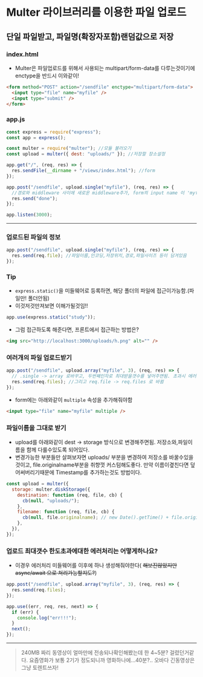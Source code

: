 # Multer 라이브러리를 이용한 파일 업로드

## 단일 파일받고, 파일명(확장자포함)랜덤값으로 저장

### index.html

- Multer은 파일업로드를 위해서 사용되는 multipart/form-data를 다루는것이기에 enctype을 반드시 이와같이!

```html
<form method="POST" action="/sendfile" enctype="multipart/form-data">
  <input type="file" name="myfile" />
  <input type="submit" />
</form>
```

### app.js

```js
const express = require("express");
const app = express();

const multer = require("multer"); //모듈 불러오기
const upload = multer({ dest: "uploads/" }); //저장할 장소설정

app.get("/", (req, res) => {
  res.sendFile(__dirname + "/views/index.html"); //form
});

app.post("/sendfile", upload.single("myfile"), (req, res) => {
  //경로와 middleware 사이에 새로운 middleware추가, form의 input name 이 'myfile'인것을 받아서 저장한다! 라는뜻
  res.send("done");
});

app.listen(3000);
```

---

### 업로드된 파일의 정보

```js
app.post("/sendfile", upload.single("myfile"), (req, res) => {
  res.send(req.file); //파일이름,인코딩,저장위치,경로,파일사이즈 등이 담겨있음
});
```

### Tip

- `express.static()`을 미들웨어로 등록하면, 해당 폴더의 파일에 접근이가능함.(파일만! 폴더안됨)
- 이것저것만져보면 이해가될것임!!

```js
app.use(express.static("study"));
```

- 그럼 접근하도록 해준다면, 프론트에서 접근하는 방법은?

```html
<img src="http://localhost:3000/uploads/h.png" alt="" />
```

### 여러개의 파일 업로드받기

```js
app.post("/sendfile", upload.array("myfile", 3), (req, res) => {
  // .single -> array 로바꾸고, 두번째인자로 최대받을갯수를 넣어주면됨. 초과시 에러발생함
  res.send(req.files); //그리고 req.file -> req.files 로 바뀜
});
```

- form에는 아래와같이 `multiple` 속성을 추가해줘야함

```html
<input type="file" name="myfile" multiple />
```

### 파일이름을 그대로 받기

- upload를 아래와같이 dest -> storage 방식으로 변경해주면됨. 저장소와,파일이름을 함께 다룰수있도록 되어있다.
- 변경가능한 부분들만 살펴보자면 uploads/ 부분을 변경하여 저장소를 바꿀수있을것이고, file.originalname부분을 취향껏 커스텀해도좋다. 만약 이름이곂친다면 덮어써버리기때문에 Timestamp를 추가하는것도 방법이다.

```js
const upload = multer({
  storage: multer.diskStorage({
    destination: function (req, file, cb) {
      cb(null, "uploads/");
    },
    filename: function (req, file, cb) {
      cb(null, file.originalname); // new Date().getTime() + file.originalname
    },
  }),
});
```

### 업로드 최대갯수 한도초과에대한 에러처리는 어떻게하나요?

- 이경우 에러처리 미들웨어를 이후에 하나 생성해줘야한다( ~~해보진않았지만 async/await 으로 처리가능할지도?~~)

```js
app.post("/sendfile", upload.array("myfile", 3), (req, res) => {
  res.send(req.files);
});

app.use((err, req, res, next) => {
  if (err) {
    console.log("err!!!");
  }
  next();
});
```

---

> 240MB 짜리 동영상이 얼마만에 전송되나확인해봤는데 한 4~5분? 걸렸던거같다. 요즘영화가 보통 2기가 정도되니까 영화하나에...40분?.. 오바다 긴동영상은 그냥 토렌트쓰자!
